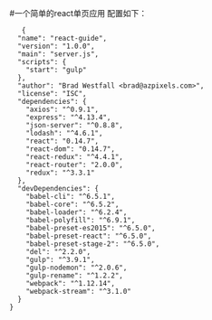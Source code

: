 #一个简单的react单页应用
配置如下：

	   {
	  "name": "react-guide",
	  "version": "1.0.0",
	  "main": "server.js",
	  "scripts": {
	    "start": "gulp"
	  },
	  "author": "Brad Westfall <brad@azpixels.com>",
	  "license": "ISC",
	  "dependencies": {
	    "axios": "^0.9.1",
	    "express": "^4.13.4",
	    "json-server": "^0.8.8",
	    "lodash": "^4.6.1",
	    "react": "0.14.7",
	    "react-dom": "0.14.7",
	    "react-redux": "^4.4.1",
	    "react-router": "2.0.0",
	    "redux": "^3.3.1"
	  },
	  "devDependencies": {
	    "babel-cli": "^6.5.1",
	    "babel-core": "^6.5.2",
	    "babel-loader": "^6.2.4",
	    "babel-polyfill": "^6.9.1",
	    "babel-preset-es2015": "^6.5.0",
	    "babel-preset-react": "^6.5.0",
	    "babel-preset-stage-2": "^6.5.0",
	    "del": "^2.2.0",
	    "gulp": "^3.9.1",
	    "gulp-nodemon": "^2.0.6",
	    "gulp-rename": "^1.2.2",
	    "webpack": "^1.12.14",
	    "webpack-stream": "^3.1.0"
	  }
	}
	
